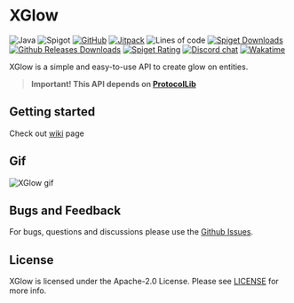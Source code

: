# XGlow

![Java](https://img.shields.io/badge/Java-8%2B-brightgreen)
![Spigot](https://img.shields.io/badge/Tested%20on-Paper%201.13.*%20—%201.19.*-informational)
[![GitHub](https://img.shields.io/github/license/Xezard/XGlow)](https://github.com/Xezard/XGlow/blob/master/LICENSE) 
[![Jitpack](https://jitpack.io/v/Xezard/XGlow.svg)](https://jitpack.io/#Xezard/XGlow) 
![Lines of code](https://img.shields.io/tokei/lines/github/Xezard/XGlow?label=lines%20of%20code) 
[![Spiget Downloads](https://img.shields.io/spiget/downloads/85325?label=downloads%20%5Bspigot%5D)](https://www.spigotmc.org/resources/xglow.85325/)
[![Github Releases Downloads](https://img.shields.io/github/downloads/Xezard/XGlow/total?label=downloads%20%5Bgithub%20releases%5D)](https://github.com/Xezard/XGlow/releases)
[![Spiget Rating](https://img.shields.io/spiget/rating/85325)](https://www.spigotmc.org/resources/xglow.85325/) 
[![Discord chat](https://img.shields.io/discord/775493797702139914?color=blue&label=discord)](https://discord.gg/JZ9uZ5aXwf)
[![Wakatime](https://wakatime.com/badge/user/d6a049ff-6a4a-43a6-84ca-2a7d63329349/project/c02c20cd-6d72-414f-85e4-58dd3c69520d.svg)](https://wakatime.com/badge/user/d6a049ff-6a4a-43a6-84ca-2a7d63329349/project/c02c20cd-6d72-414f-85e4-58dd3c69520d)

XGlow is a simple and easy-to-use API to create glow on entities.

> **Important! This API depends on [ProtocolLib](https://github.com/dmulloy2/ProtocolLib)**

## Getting started

Check out [wiki](https://github.com/Xezard/XGlow/wiki) page  

## Gif
![XGlow gif](https://github.com/Xezard/XGlow/blob/master/gif/19f2f70f-53aa-48fb-8eaa-04b5377f2071.gif)

## Bugs and Feedback

For bugs, questions and discussions please use the [Github Issues](https://github.com/Xezard/XGlow/issues).

## License
XGlow is licensed under the Apache-2.0 License. Please see [LICENSE](https://github.com/Xezard/XGlow/blob/master/LICENSE "LICENSE") for more info.
